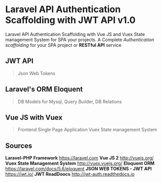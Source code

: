 # Laravel API Authentication Scaffolding with JWT API v1.0
Laravel API Authentication Scaffolding with Vue JS and Vuex State management System for SPA your projects.
A Complete *Authentication scaffolding* for your SPA project or **RESTful API** service
## JWT API
> Json Web Tokens
## Laravel's ORM Eloquent
> DB Models for Mysql,
> Query Builder,
> DB Relations
## Vue JS with Vuex
> Frontend Single Page Application
> Vuex State management System
## Sources
 **Laravel-PHP Framework**
  https://laravel.com
 **Vue JS 2**
  http://vuejs.org/
 **Vuex State Management System**
  http://vuex.vuejs.org/
 **Eloquent ORM**
  https://laravel.com/docs/5.6/eloquent
 **JSON WEB TOKENS - JWT API**
  https://jwt.io/
 **JWT ReadDoocs**
  http://jwt-auth.readthedocs.io 

